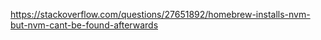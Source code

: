 https://stackoverflow.com/questions/27651892/homebrew-installs-nvm-but-nvm-cant-be-found-afterwards
